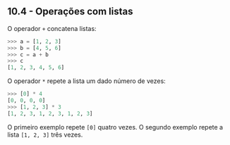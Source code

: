 ## 10.4 - Operações com listas

O operador `+` concatena listas:

```python
>>> a = [1, 2, 3]
>>> b = [4, 5, 6]
>>> c = a + b
>>> c
[1, 2, 3, 4, 5, 6]
```

O operador `*` repete a lista um dado número de vezes:

```python
>>> [0] * 4
[0, 0, 0, 0]
>>> [1, 2, 3] * 3
[1, 2, 3, 1, 2, 3, 1, 2, 3]
```

O primeiro exemplo repete `[0]` quatro vezes. O segundo exemplo repete a lista `[1, 2, 3]` três vezes.
